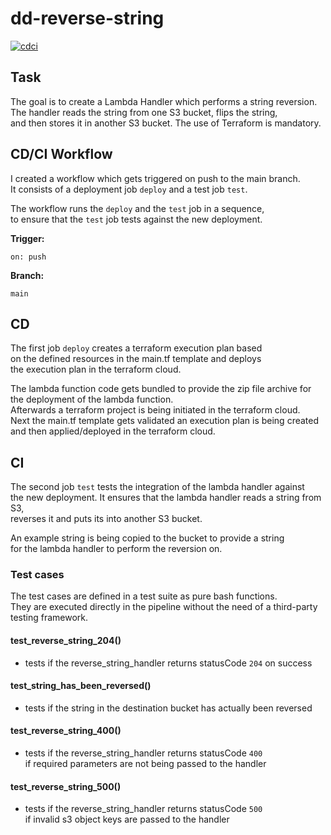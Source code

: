 # dd-reverse-string

[![cdci](https://github.com/Balou9/dd-reverse-string/workflows/cdci/badge.svg)](https://github.com/Balou9/dd-reverse-string/actions)

## Task

The goal is to create a Lambda Handler which performs a string reversion.  
The handler reads the string from one S3 bucket, flips the string,  
and then stores it in another S3 bucket.
The use of Terraform is mandatory.

## CD/CI Workflow

I created a workflow which gets triggered on push to the main branch.  
It consists of a deployment job `deploy` and a test job `test`.   

The workflow runs the `deploy` and the `test` job in a sequence,  
to ensure that the `test` job tests against the new deployment.

**Trigger:**

```
on: push
```
**Branch:**

```
main
```

## CD

The first job `deploy` creates a terraform execution plan based  
on the defined resources in the main.tf template and deploys   
the execution plan in the terraform cloud.

The lambda function code gets bundled to provide the zip file archive for the deployment of the lambda function.  
Afterwards a terraform project is being initiated in the terraform cloud.   
Next the main.tf template gets validated an execution plan is being created    
and then applied/deployed in the terraform cloud.

## CI

The second job `test` tests the integration of the lambda handler against   
the new deployment. It ensures that the lambda handler reads a string from S3,   
reverses it and puts its into another S3 bucket.   

An example string is being copied to the bucket to provide a string    
for the lambda handler to perform the reversion on.

### Test cases

The test cases are defined in a test suite as pure bash functions.  
They are executed directly in the pipeline without the need of a third-party testing framework.

#### test_reverse_string_204()

- tests if the reverse_string_handler returns statusCode `204` on success

#### test_string_has_been_reversed()

- tests if the string in the destination bucket has actually been reversed

#### test_reverse_string_400()

- tests if the reverse_string_handler returns statusCode `400`  
if required parameters are not being passed to the handler

#### test_reverse_string_500()

- tests if the reverse_string_handler returns statusCode `500`  
if invalid s3 object keys are passed to the handler
